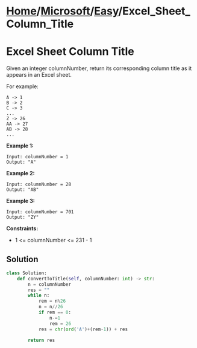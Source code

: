 # [Home](./../../..)/[Microsoft](./../..)/[Easy](./..)/Excel_Sheet_Column_Title
<h1>Excel Sheet Column Title</h1>

<p>
Given an integer columnNumber, return its corresponding column title as it appears in an Excel sheet.

For example:

    A -> 1
    B -> 2
    C -> 3
    ...
    Z -> 26
    AA -> 27
    AB -> 28 
    ...

</p>

<b>Example 1:</b>

    Input: columnNumber = 1
    Output: "A"
    
<b>Example 2:</b>

    Input: columnNumber = 28
    Output: "AB"
    
<b>Example 3:</b>

    Input: columnNumber = 701
    Output: "ZY"

<b>Constraints:</b>

- 1 <= columnNumber <= 231 - 1

<h2>Solution</h2>

```python
class Solution:
    def convertToTitle(self, columnNumber: int) -> str:
        n = columnNumber
        res = ""
        while n:
            rem = n%26
            n = n//26
            if rem == 0:
                n-=1
                rem = 26
            res = chr(ord('A')+(rem-1)) + res
        
        return res
```
